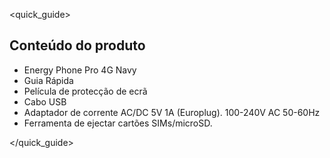 <quick_guide>
## Conteúdo do produto

*	Energy Phone Pro 4G Navy
*	Guia Rápida
*	Película de protecção de ecrã
*	Cabo USB
*	Adaptador de corrente AC/DC 5V 1A (Europlug). 100-240V AC 50-60Hz
*	Ferramenta de ejectar cartões SIMs/microSD.

</quick_guide>
